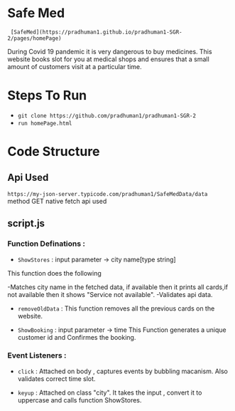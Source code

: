 # Safe Med
`````
 [SafeMed](https://pradhuman1.github.io/pradhuman1-SGR-2/pages/homePage)
`````
During Covid 19 pandemic it is very dangerous to buy medicines.
This website books slot for you at medical shops and ensures that a small amount of customers visit at a particular time.
# Steps To Run
* `git clone https://github.com/pradhuman1/pradhuman1-SGR-2`
* `run homePage.html`

# Code Structure
## Api Used
`https://my-json-server.typicode.com/pradhuman1/SafeMedData/data`
method GET
native fetch api used


## script.js

### Function Definations : 

* `ShowStores` : input parameter -> city name[type string]

This function does the following 

-Matches city name in the fetched data, if available then it prints all cards,if not available then it shows "Service not available".
-Validates api data.

 * `removeOldData` : 
This function removes all the previous cards on the website.

* `ShowBooking` : input parameter -> time
This Function generates a unique customer id and Confirmes the booking.

 ### Event Listeners : 

* `click` :
Attached on body , captures events by bubbling macanism.
Also validates correct time slot.

* `keyup` :
Attached on class "city".
It takes the input , convert it to uppercase and calls function ShowStores.












